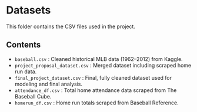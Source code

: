 # Datasets

This folder contains the CSV files used in the project.

## Contents

- `baseball.csv` : Cleaned historical MLB data (1962–2012) from Kaggle.
- `project_proposal_dataset.csv` : Merged dataset including scraped home run data.
- `final_project_dataset.csv` : Final, fully cleaned dataset used for modeling and final analysis.
- `attendance_df.csv` : Total home attendance data scraped from The Baseball Cube.
- `homerun_df.csv` : Home run totals scraped from Baseball Reference.
